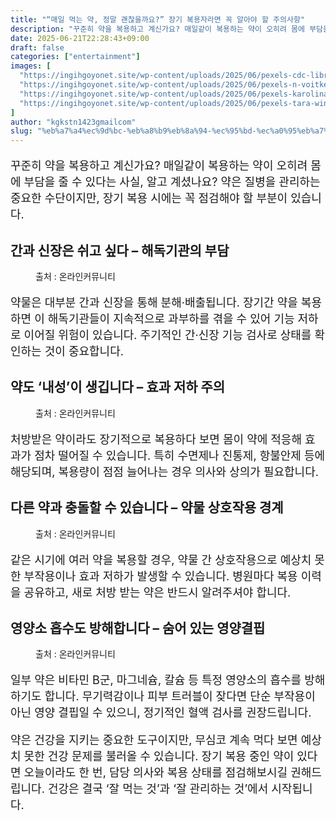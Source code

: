 ```yaml
---
title: "“매일 먹는 약, 정말 괜찮을까요?” 장기 복용자라면 꼭 알아야 할 주의사항"
description: "꾸준히 약을 복용하고 계신가요? 매일같이 복용하는 약이 오히려 몸에 부담을 줄 수 있다는 사실, 알고 계셨나요? 약은 질병을 관리하는 중요한 수단이지만, 장기 복용 시에는 꼭 점검해야 할 부분이 있습니다."
date: 2025-06-21T22:28:43+09:00
draft: false
categories: ["entertainment"]
images: [
  "https://ingihgoyonet.site/wp-content/uploads/2025/06/pexels-cdc-library-3992943-787x1024.jpg"
  "https://ingihgoyonet.site/wp-content/uploads/2025/06/pexels-n-voitkevich-7615574-1-683x1024.jpg"
  "https://ingihgoyonet.site/wp-content/uploads/2025/06/pexels-karolina-grabowska-4210611-1024x683.jpg"
  "https://ingihgoyonet.site/wp-content/uploads/2025/06/pexels-tara-winstead-7723354-683x1024.jpg"
]
author: "kgkstn1423gmailcom"
slug: "%eb%a7%a4%ec%9d%bc-%eb%a8%b9%eb%8a%94-%ec%95%bd-%ec%a0%95%eb%a7%90-%ea%b4%9c%ec%b0%ae%ec%9d%84%ea%b9%8c%ec%9a%94-%ec%9e%a5%ea%b8%b0-%eb%b3%b5%ec%9a%a9%ec%9e%90%eb%9d%bc%eb%a9%b4"
---
```


<p style="font-size:18px">꾸준히 약을 복용하고 계신가요? 매일같이 복용하는 약이 오히려 몸에 부담을 줄 수 있다는 사실, 알고 계셨나요? 약은 질병을 관리하는 중요한 수단이지만, 장기 복용 시에는 꼭 점검해야 할 부분이 있습니다.</p> <h2 >간과 신장은 쉬고 싶다 – 해독기관의 부담</h2> <figure ><img src="https://ingihgoyonet.site/wp-content/uploads/2025/06/pexels-cdc-library-3992943-787x1024.jpg" alt="" style="aspect-ratio:16/9;object-fit:cover"/><figcaption >출처 : 온라인커뮤니티</figcaption></figure> <p style="font-size:18px">약물은 대부분 간과 신장을 통해 분해·배출됩니다. 장기간 약을 복용하면 이 해독기관들이 지속적으로 과부하를 겪을 수 있어 기능 저하로 이어질 위험이 있습니다. 주기적인 간·신장 기능 검사로 상태를 확인하는 것이 중요합니다.</p> <h2 >약도 ‘내성’이 생깁니다 – 효과 저하 주의</h2> <figure ><img src="https://ingihgoyonet.site/wp-content/uploads/2025/06/pexels-n-voitkevich-7615574-1-683x1024.jpg" alt="" style="aspect-ratio:16/9;object-fit:cover"/><figcaption >출처 : 온라인커뮤니티</figcaption></figure> <p style="font-size:18px">처방받은 약이라도 장기적으로 복용하다 보면 몸이 약에 적응해 효과가 점차 떨어질 수 있습니다. 특히 수면제나 진통제, 항불안제 등에 해당되며, 복용량이 점점 늘어나는 경우 의사와 상의가 필요합니다.</p> <h2 >다른 약과 충돌할 수 있습니다 – 약물 상호작용 경계</h2> <figure ><img src="https://ingihgoyonet.site/wp-content/uploads/2025/06/pexels-karolina-grabowska-4210611-1024x683.jpg" alt="" style="aspect-ratio:16/9;object-fit:cover"/><figcaption >출처 : 온라인커뮤니티</figcaption></figure> <p style="font-size:18px">같은 시기에 여러 약을 복용할 경우, 약물 간 상호작용으로 예상치 못한 부작용이나 효과 저하가 발생할 수 있습니다. 병원마다 복용 이력을 공유하고, 새로 처방 받는 약은 반드시 알려주셔야 합니다.</p> <h2 >영양소 흡수도 방해합니다 – 숨어 있는 영양결핍</h2> <figure ><img src="https://ingihgoyonet.site/wp-content/uploads/2025/06/pexels-tara-winstead-7723354-683x1024.jpg" alt="" style="aspect-ratio:16/9;object-fit:cover"/><figcaption >출처 : 온라인커뮤니티</figcaption></figure> <p style="font-size:18px">일부 약은 비타민 B군, 마그네슘, 칼슘 등 특정 영양소의 흡수를 방해하기도 합니다. 무기력감이나 피부 트러블이 잦다면 단순 부작용이 아닌 영양 결핍일 수 있으니, 정기적인 혈액 검사를 권장드립니다.</p> <p style="font-size:18px">약은 건강을 지키는 중요한 도구이지만, 무심코 계속 먹다 보면 예상치 못한 건강 문제를 불러올 수 있습니다. 장기 복용 중인 약이 있다면 오늘이라도 한 번, 담당 의사와 복용 상태를 점검해보시길 권해드립니다. 건강은 결국 ‘잘 먹는 것’과 ‘잘 관리하는 것’에서 시작됩니다.</p>